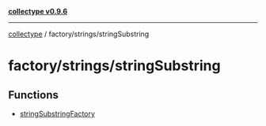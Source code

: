 [**collectype v0.9.6**](../../../README.md)

***

[collectype](../../../modules.md) / factory/strings/stringSubstring

# factory/strings/stringSubstring

## Functions

- [stringSubstringFactory](functions/stringSubstringFactory.md)
